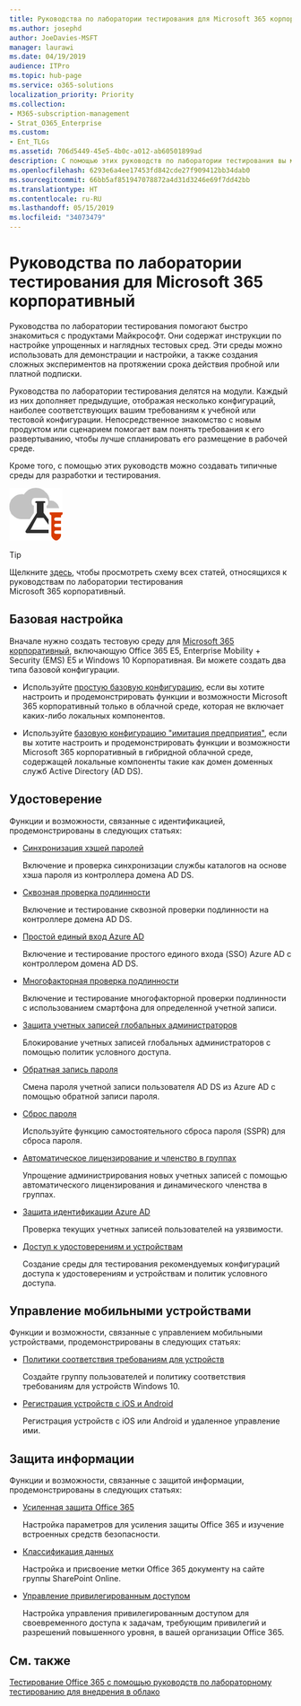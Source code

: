 ```yaml
---
title: Руководства по лаборатории тестирования для Microsoft 365 корпоративный
ms.author: josephd
author: JoeDavies-MSFT
manager: laurawi
ms.date: 04/19/2019
audience: ITPro
ms.topic: hub-page
ms.service: o365-solutions
localization_priority: Priority
ms.collection:
- M365-subscription-management
- Strat_O365_Enterprise
ms.custom:
- Ent_TLGs
ms.assetid: 706d5449-45e5-4b0c-a012-ab60501899ad
description: С помощью этих руководств по лаборатории тестирования вы можете настраивать демонстрационные и экспериментальные среды, а также среды разработки и тестирования для Microsoft 365 корпоративный.
ms.openlocfilehash: 6293e6a4ee17453fd842cde27f909412bb34dab0
ms.sourcegitcommit: 66bb5af851947078872a4d31d3246e69f7dd42bb
ms.translationtype: HT
ms.contentlocale: ru-RU
ms.lasthandoff: 05/15/2019
ms.locfileid: "34073479"
---
```

# <a name="microsoft-365-enterprise-test-lab-guides"></a>Руководства по лаборатории тестирования для Microsoft 365 корпоративный

Руководства по лаборатории тестирования помогают быстро знакомиться с продуктами Майкрософт. Они содержат инструкции по настройке упрощенных и наглядных тестовых сред. Эти среды можно использовать для демонстрации и настройки, а также создания сложных экспериментов на протяжении срока действия пробной или платной подписки. 

Руководства по лаборатории тестирования делятся на модули. Каждый из них дополняет предыдущие, отображая несколько конфигураций, наиболее соответствующих вашим требованиям к учебной или тестовой конфигурации. Непосредственное знакомство с новым продуктом или сценарием помогает вам понять требования к его развертыванию, чтобы лучше спланировать его размещение в рабочей среде.

Кроме того, с помощью этих руководств можно создавать типичные среды для разработки и тестирования.
  
![Руководства по лаборатории тестирования для Microsoft Cloud](media/m365-enterprise-test-lab-guides/cloud-tlg-icon.png)

> [!TIP]
> Щелкните [здесь](https://aka.ms/m365etlgstack), чтобы просмотреть схему всех статей, относящихся к руководствам по лаборатории тестирования Microsoft 365 корпоративный.
  
## <a name="base-configuration"></a>Базовая настройка

Вначале нужно создать тестовую среду для [Microsoft 365 корпоративный](https://docs.microsoft.com/microsoft-365-enterprise/), включающую Office 365 E5, Enterprise Mobility + Security (EMS) E5 и Windows 10 Корпоративная. Ви можете создать два типа базовой конфигурации.

- Используйте [простую базовую конфигурацию](lightweight-base-configuration-microsoft-365-enterprise.md), если вы хотите настроить и продемонстрировать функции и возможности Microsoft 365 корпоративный только в облачной среде, которая не включает каких-либо локальных компонентов.

- Используйте [базовую конфигурацию "имитация предприятия"](simulated-ent-base-configuration-microsoft-365-enterprise.md), если вы хотите настроить и продемонстрировать функции и возможности Microsoft 365 корпоративный в гибридной облачной среде, содержащей локальные компоненты такие как домен доменных служб Active Directory (AD DS).
    
## <a name="identity"></a>Удостоверение

Функции и возможности, связанные с идентификацией, продемонстрированы в следующих статьях:

- [Синхронизация хэшей паролей](password-hash-sync-m365-ent-test-environment.md)
  
   Включение и проверка синхронизации службы каталогов на основе хэша пароля из контроллера домена AD DS.

- [Сквозная проверка подлинности](pass-through-auth-m365-ent-test-environment.md)
  
   Включение и тестирование сквозной проверки подлинности на контроллере домена AD DS.

- [Простой единый вход Azure AD](single-sign-on-m365-ent-test-environment.md)
  
   Включение и тестирование простого единого входа (SSO) Azure AD с контроллером домена AD DS.

- [Многофакторная проверка подлинности](multi-factor-authentication-microsoft-365-test-environment.md)
  
   Включение и тестирование многофакторной проверки подлинности с использованием смартфона для определенной учетной записи.

- [Защита учетных записей глобальных администраторов](protect-global-administrator-accounts-microsoft-365-test-environment.md)
 
   Блокирование учетных записей глобальных администраторов с помощью политик условного доступа.

- [Обратная запись пароля](password-writeback-m365-ent-test-environment.md)

   Смена пароля учетной записи пользователя AD DS из Azure AD с помощью обратной записи пароля.

- [Сброс пароля](password-reset-m365-ent-test-environment.md)

   Используйте функцию самостоятельного сброса пароля (SSPR) для сброса пароля.

- [Автоматическое лицензирование и членство в группах](automate-licenses-group-membership-microsoft-365-test-environment.md)

   Упрощение администрирования новых учетных записей с помощью автоматического лицензирования и динамического членства в группах.

- [Защита идентификации Azure AD](azure-ad-identity-protection-microsoft-365-test-environment.md)

   Проверка текущих учетных записей пользователей на уязвимости.

- [Доступ к удостоверениям и устройствам](identity-device-access-m365-test-environment.md)

   Создание среды для тестирования рекомендуемых конфигураций доступа к удостоверениям и устройствам и политик условного доступа.


## <a name="mobile-device-management"></a>Управление мобильными устройствами

Функции и возможности, связанные с управлением мобильными устройствами, продемонстрированы в следующих статьях:

- [Политики соответствия требованиям для устройств](mam-policies-for-your-microsoft-365-enterprise-dev-test-environment.md)
    
   Создайте группу пользователей и политику соответствия требованиям для устройств Windows 10.
    
- [Регистрация устройств с iOS и Android](enroll-ios-and-android-devices-in-your-microsoft-enterprise-365-dev-test-environ.md)
   
   Регистрация устройств с iOS или Android и удаленное управление ими.


## <a name="information-protection"></a>Защита информации

Функции и возможности, связанные с защитой информации, продемонстрированы в следующих статьях:

- [Усиленная защита Office 365](increased-o365-security-microsoft-365-enterprise-dev-test-environment.md)
    
   Настройка параметров для усиления защиты Office 365 и изучение встроенных средств безопасности.
  
- [Классификация данных](data-classification-microsoft-365-enterprise-dev-test-environment.md)
    
   Настройка и присвоение метки Office 365 документу на сайте группы SharePoint Online.
    
- [Управление привилегированным доступом](privileged-access-microsoft-365-enterprise-dev-test-environment.md)
    
   Настройка управления привилегированным доступом для своевременного доступа к задачам, требующим привилегий и разрешений повышенного уровня, в вашей организации Office 365.

## <a name="see-also"></a>См. также

[Тестирование Office 365 с помощью руководств по лабораторному тестированию для внедрения в облако](https://docs.microsoft.com/office365/enterprise/cloud-adoption-test-lab-guides-tlgs)
